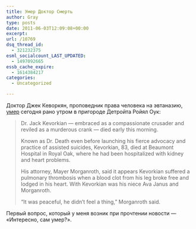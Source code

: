 ```yaml
---
title: Умер Доктор Смерть
author: Gray
type: posts
date: 2011-06-03T12:09:08+00:00
excerpt:
url: /10769
dsq_thread_id:
  - 321232375
esml_socialcount_LAST_UPDATED:
  - 1497092665
essb_cache_expire:
  - 1614384217
categories:
  - Uncategorized

---
```








Доктор Джек Кеворкян, проповедник права человека на эвтаназию, [умер][1] сегодня рано утром в пригороде Детройта Ройял Оук:

> Dr. Jack Kevorkian — embraced as a compassionate crusader and reviled as a murderous crank — died early this morning.
> 
> Known as Dr. Death even before launching his fierce advocacy and practice of assisted suicides, Kevorkian, 83, died at Beaumont Hospital in Royal Oak, where he had been hospitalized with kidney and heart problems.
> 
> His attorney, Mayer Morganroth, said it appears Kevorkian suffered a pulmonary thrombosis when a blood clot from his leg broke free and lodged in his heart. With Kevorkian was his niece Ava Janus and Morganroth.
> 
> “It was peaceful, he didn’t feel a thing,” Morganroth said.

Первый вопрос, который у меня возник при прочтении новости — &#171;Интересно, сам умер?&#187;.

 [1]: http://www.freep.com/article/20110603/NEWS01/110603016/Assisted-suicide-advocate-Jack-Kevorkian-dies?odyssey=nav%7Chead